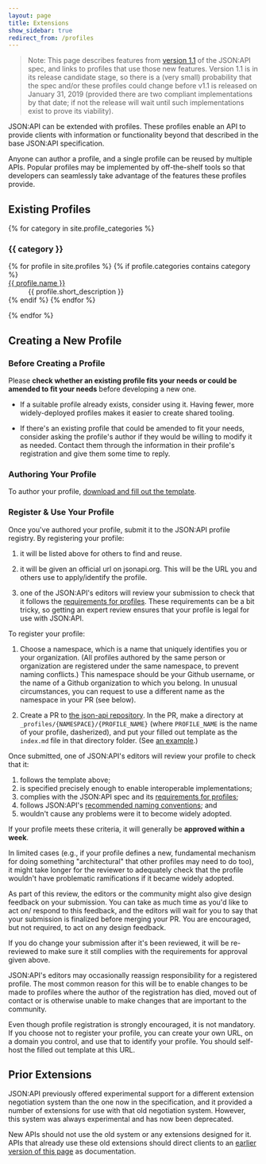 ```yaml
---
layout: page
title: Extensions
show_sidebar: true
redirect_from: /profiles
---
```


> Note: This page describes features from [version 1.1](/format/1.1/) of the JSON:API spec, and links to profiles that use those new features. Version 1.1 is in its release candidate stage, so there is a (very small) probability that the spec and/or these profiles could change before v1.1 is released on January 31, 2019 (provided there are two compliant implementations by that date; if not the release will wait until such implementations exist to prove its viability).

JSON:API can be extended with profiles. These profiles enable an API to
provide clients with information or functionality beyond that described
in the base JSON:API specification.

Anyone can author a profile, and a single profile can be reused by multiple APIs.
Popular profiles may be implemented by off-the-shelf tools so that developers
can seamlessly take advantage of the features these profiles provide.

## <a href="#existing-profiles" id="existing-profiles" class="headerlink"></a> Existing Profiles

{% for category in site.profile_categories %}
  <h3 id="#profiles-category-{{ category | slugify }}">
    {{ category }}
  </h3>
  <dl class="profiles-list">
    {% for profile in site.profiles %}
      {% if profile.categories contains category %}
        <dt><a href="{% include profile_url.md page=profile %}">{{ profile.name }}</a></dt>
        <dd>{{ profile.short_description }}</dd>
      {% endif %}
    {% endfor %}
  </dl>
{% endfor %}

## <a href="#profile-creation" id="profile-creation" class="headerlink"></a> Creating a New Profile

### <a href="#profile-creation-before" id="profile-creation-before" class="headerlink"></a> Before Creating a Profile

Please **check whether an existing profile fits your needs or could be amended
to fit your needs** before developing a new one.

- If a suitable profile already exists, consider using it. Having fewer, more
widely-deployed profiles makes it easier to create shared tooling.

- If there's an existing profile that could be amended to fit your needs,
consider asking the profile's author if they would be willing to modify it as
needed. Contact them through the information in their profile's registration
and give them some time to reply.

### <a href="#profile-creation" id="profile-creation" class="headerlink"></a> Authoring Your Profile

To author your profile, [download and fill out the template](/profile_template.md).

### <a href="#profile-register" id="profile-register" class="headerlink"></a> Register & Use Your Profile

Once you've authored your profile, submit it to the JSON:API profile registry.
By registering your profile:

1. it will be listed above for others to find and reuse.

2. it will be given an official url on jsonapi.org. This will be the URL you and
   others use to apply/identify the profile.

3. one of the JSON:API's editors will review your submission to check that it
   follows the [requirements for profiles](/format/1.1/#profiles-authoring).
   These requirements can be a bit tricky, so getting an expert review ensures
   that your profile is legal for use with JSON:API.

To register your profile:

1. Choose a namespace, which is a name that uniquely identifies you or your
   organization. (All profiles authored by the same person or organization are
   registered under the same namespace, to prevent naming conflicts.) This
   namespace should be your Github username, or the name of a Github organization
   to which you belong. In unusual circumstances, you can request to use a
   different name as the namespace in your PR (see below).

2. Create a PR to [the json-api repository](https://github.com/json-api/json-api).
   In the PR, make a directory at `_profiles/{NAMESPACE}/{PROFILE_NAME}` (where
   `PROFILE_NAME` is the name of your profile, dasherized), and put your filled
   out template as the `index.md` file in that directory folder. (See [an example](https://github.com/json-api/json-api/tree/gh-pages/_profiles/ethanresnick/cursor-pagination).)

Once submitted, one of JSON:API's editors will review your profile to check that it: 

1. follows the template above; 
2. is specified precisely enough to enable interoperable implementations;
3. complies with the JSON:API spec and its [requirements for profiles](/format/1.1/#profiles-authoring);
3. follows JSON:API's [recommended naming conventions](https://jsonapi.org/recommendations/#naming); and
4. wouldn't cause any problems were it to become widely adopted. 

If your profile meets these criteria, it will generally be **approved within a week**.

In limited cases (e.g., if your profile defines a new, fundamental mechanism for
doing something "architectural" that other profiles may need to do too), it might
take longer for the reviewer to adequately check that the profile wouldn't have
problematic ramifications if it became widely adopted.

As part of this review, the editors or the community might also give design
feedback on your submission. You can take as much time as you'd like to act on/
respond to this feedback, and the editors will wait for you to say that your
submission is finalized before merging your PR. You are encouraged, but not
required, to act on any design feedback.

If you do change your submission after it's been reviewed, it will be re-reviewed
to make sure it still complies with the requirements for approval given above.

JSON:API's editors may occasionally reassign responsibility for a registered
profile. The most common reason for this will be to enable changes to be made
to profiles where the author of the registration has died, moved out of contact 
or is otherwise unable to make changes that are important to the community.

Even though profile registration is strongly encouraged, it is not mandatory.
If you choose not to register your profile, you can create your own URL, on
a domain you control, and use that to identify your profile. You should
self-host the filled out template at this URL.

## <a href="#prior-extensions" id="prior-extensions" class="headerlink"></a> Prior Extensions

JSON:API previously offered experimental support for a different extension
negotiation system than the one now in the specification, and it provided a
number of extensions for use with that old negotiation system. However, this
system was always experimental and has now been deprecated.

New APIs should not use the old system or any extensions designed for it.
APIs that already use these old extensions should direct clients to an
[earlier version of this page](https://github.com/json-api/json-api/blob/9c7a03dbc37f80f6ca81b16d444c960e96dd7a57/extensions/index.md)
as documentation.
